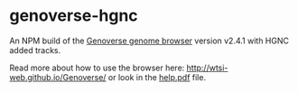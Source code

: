 # genoverse-hgnc

An NPM build of the [Genoverse genome browser](https://github.com/wtsi-web/Genoverse) version v2.4.1 with HGNC added tracks.

Read more about how to use the browser here: http://wtsi-web.github.io/Genoverse/ or look in the [help.pdf](https://github.com/hgnc/genoverse-hgnc/help.pdf) file.
